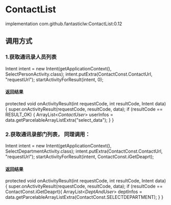 # ContactList
implementation com.github.fantasticlw:ContactList:0.12

## 调用方式

### 1.获取通讯录人员列表
Intent intent = new Intent(getApplicationContext(), SelectPersonActivity.class);
intent.putExtra(ContactConst.ContactUrl, "requestUrl");
startActivityForResult(intent, 0);

#### 返回结果
protected void onActivityResult(int requestCode, int resultCode, Intent data) {
    super.onActivityResult(requestCode, resultCode, data);
       if (resultCode == RESULT_OK) {
          ArrayList<*ContactUser*> userInfos = data.getParcelableArrayListExtra("select_data");
       }
}
    
### 2.获取通讯录部门列表， 同理调用：
Intent intent = new Intent(getApplicationContext(), SelectDepartmentActivity.class);
intent.putExtra(ContactConst.ContactUrl, "requestUrl");
startActivityForResult(intent, ContactConst.iGetDeaprt);

#### 返回结果
protected void onActivityResult(int requestCode, int resultCode, Intent data) {
    super.onActivityResult(requestCode, resultCode, data);
        if (resultCode == ContactConst.iGetDeaprt){
            ArrayList<*DeptAndUser*> deptInfos = data.getParcelableArrayListExtra(ContactConst.SELECTDEPARTMENT);
        }
}                                                                                                                                         



